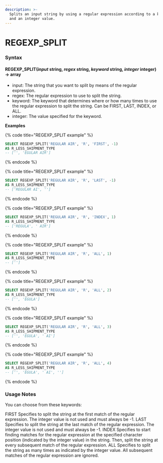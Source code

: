 ```yaml
---
description: >-
  Splits an input string by using a regular expression according to a keyword
  and an integer value.
---
```


# REGEXP\_SPLIT

### Syntax <a href="#syntax" id="syntax"></a>

#### REGEXP\_SPLIT(_input_ string, _regex_ string, _keyword_ string, _integer_ integer) → array <a href="#regexp_splitinput-string-regex-string-keyword-string-integer-integer--array" id="regexp_splitinput-string-regex-string-keyword-string-integer-integer--array"></a>

* input: The string that you want to split by means of the regular expression.
* regex: The regular expression to use to split the string.
* keyword: The keyword that determines where or how many times to use the regular expression to split the string. Can be FIRST, LAST, INDEX, or ALL.
* integer: The value specified for the keyword.

**Examples**

{% code title="REGEXP_SPLIT example" %}
```sql
SELECT REGEXP_SPLIT('REGULAR AIR', 'R', 'FIRST', -1) 
AS R_LESS_SHIPMENT_TYPE
-- ['', 'EGULAR AIR']
```
{% endcode %}

{% code title="REGEXP_SPLIT example" %}
```sql
SELECT REGEXP_SPLIT('REGULAR AIR', 'R', 'LAST', -1) 
AS R_LESS_SHIPMENT_TYPE
-- ['REGULAR AI', '']
```
{% endcode %}

{% code title="REGEXP_SPLIT example" %}
```sql
SELECT REGEXP_SPLIT('REGULAR AIR', 'R', 'INDEX', 1) 
AS R_LESS_SHIPMENT_TYPE
-- ['REGULA', ' AIR']
```
{% endcode %}

{% code title="REGEXP_SPLIT example" %}
```sql
SELECT REGEXP_SPLIT('REGULAR AIR', 'R', 'ALL', 1) 
AS R_LESS_SHIPMENT_TYPE
-- ['']
```
{% endcode %}

{% code title="REGEXP_SPLIT example" %}
```sql
SELECT REGEXP_SPLIT('REGULAR AIR', 'R', 'ALL', 2) 
AS R_LESS_SHIPMENT_TYPE
-- ['', 'EGULA']
```
{% endcode %}

{% code title="REGEXP_SPLIT example" %}
```sql
SELECT REGEXP_SPLIT('REGULAR AIR', 'R', 'ALL', 3) 
AS R_LESS_SHIPMENT_TYPE
-- ['', 'EGULA', ' AI']
```
{% endcode %}

{% code title="REGEXP_SPLIT example" %}
```sql
SELECT REGEXP_SPLIT('REGULAR AIR', 'R', 'ALL', 4) 
AS R_LESS_SHIPMENT_TYPE
-- ['', 'EGULA', ' AI', '']
```
{% endcode %}

### Usage Notes <a href="#usage-notes" id="usage-notes"></a>

You can choose from these keywords:

FIRST Specifies to split the string at the first match of the regular expression. The integer value is not used and must always be -1. LAST Specifies to split the string at the last match of the regular expression. The integer value is not used and must always be -1. INDEX Specifies to start finding matches for the regular expression at the specified character position (indicated by the integer value) in the string. Then, split the string at every subsequent match of the regular expression. ALL Specifies to split the string as many times as indicated by the integer value. All subsequent matches of the regular expression are ignored.
